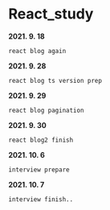 # React_study

__2021\. 9\. 18__

	react blog again

__2021\. 9\. 28__

	react blog ts version prep

__2021\. 9\. 29__

	react blog pagination

__2021\. 9\. 30__

	react blog2 finish

__2021\. 10\. 6__

	interview prepare

__2021\. 10\. 7__

	interview finish..

